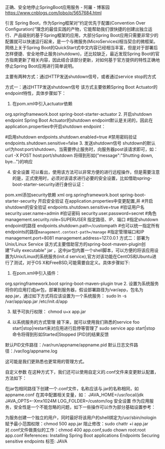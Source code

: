 

正确、安全地停止SpringBoot应用服务 - 阿羅 - 博客园 https://www.cnblogs.com/lobo/p/5657684.html


引言
Spring Boot，作为Spring框架对“约定优先于配置(Convention Over Configuration)”理念的最佳实践的产物，它能帮助我们很快捷的创建出独立运行、产品级别的基于Spring框架的应用，大部分Spring Boot应用只需要非常少的配置就可以快速运行起来，是一个与微服务(MicroServices)相当契合的微框架。
网络上关于Spring Boot的QuickStart式中文内容已经相当丰富，但是对于部署后怎样便捷、安全地停止服务(shutdown)，还比较缺乏，最近发现Spring Boot的官方指南更新了相关内容，因此结合该部分更新，对如何基于官方提供的特性正确地停止Spring Boot应用进行简单说明。

主要有两种方式：通过HTTP发送shutdown信号，或者通过service stop的方式

方式一：通过HTTP发送shutdown信号
该方式主要依赖Spring Boot Actuator的endpoint特性，具体步骤如下：

1. 在pom.xml中引入actuator依赖
<dependency>
  <groupId>org.springframework.boot</groupId>
  <artifactId>spring-boot-starter-actuator</artifactId>
</dependency>
2. 开启shutdown endpoint
Spring Boot Actuator的shutdown endpoint默认是关闭的，因此在application.properties中开启shutdown endpoint：

#启用shutdown
endpoints.shutdown.enabled=true
#禁用密码验证
endpoints.shutdown.sensitive=false
3. 发送shutdown信号
shutdown的默认url为host:port/shutdown，当需要停止服务时，向服务器post该请求即可，如：
curl -X POST host:port/shutdown
将得到形如{"message":"Shutting down, bye..."}的响应

4. 安全设置
可以看出，使用该方法可以非常方便的进行远程操作，但是需要注意的是，正式使用时，必须对该请求进行必要的安全设置，比如借助spring-boot-starter-security进行身份认证：

pom.xml添加security依赖
xml <dependency> <groupId>org.springframework.boot</groupId> <artifactId>spring-boot-starter-security</artifactId> </dependency>
开启安全验证
在application.properties中变更配置,并
#开启shutdown的安全验证 endpoints.shutdown.sensitive=true #验证用户名 security.user.name=admin #验证密码 security.user.password=secret #角色 management.security.role=SUPERUSER
指定路径、IP、端口
#指定shutdown endpoint的路径 endpoints.shutdown.path=/custompath #也可以统一指定所有endpoints的路径`management.context-path=/manage` #指定管理端口和IP management.port=8081 management.address=127.0.0.1
方式二：部署为Unix/Linux Service
该方式主要借助官方的spring-boot-maven-plugin创建"Fully executable" jar ，这中jar包内置一个shell脚本，可以方便的将该应用设置为Unix/Linux的系统服务(init.d service),官方对该功能在CentOS和Ubuntu进行了测试，对于OS X和FreeBSD,可能需要自定义。具体步骤如下:

1. 在pom.xml中引入插件：
<plugin>
<groupId>org.springframework.boot</groupId>
<artifactId>spring-boot-maven-plugin</artifactId>
<configuration>
  <executable>true</executable>
</configuration>
</plugin>
2. 设置为系统服务
将你的应用打成jar包，部署到服务器，假设部署路径为/var/app，包名为app.jar，通过如下方式将应该设置为一个系统服务：
sudo ln -s /var/app/app.jar /etc/init.d/app

3. 赋予可执行权限：
chmod u+x app.jar

4. 以系统服务的方式管理
接下来，就可以使用我们熟悉的service foo start|stop|restart来对应用进行启停等管理了
sudo service app start|stop
命令将得到形如Started|Stopped [PID]的结果反馈

默认PID文件路径：/var/run/appname/appname.pid
默认日志文件路径：/var/log/appname.log

这可能是我们更熟悉也更常用的管理方式。

自定义参数
在这种方式下，我们还可以使用自定义的.conf文件来变更默认配置，方法如下：

在jar包相同路径下创建一个.conf文件，名称应该与.jar的名称相同，如appname.conf
在其中配置相关变量，如：
JAVA_HOME=/usr/local/jdk
JAVA_OPTS=-Xmx1024M
LOG_FOLDER=/custom/log
安全设置
作为应用服务，安全性是一个不能忽略的问题，如下一些操作可以作为部分基础设置参考：

为服务创建一个独立的用户，同时最好将该用户的shell绑定为/usr/sbin/nologin
赋予最小范围权限：chmod 500 app.jar
阻止修改：sudo chattr +i app.jar
对.conf文件做类似的工作：chmod 400 app.conf,sudo chown root:root app.conf
References:
Installing Spring Boot applications
Endpoints
Securing sensitive endpoints
标签: JAVA